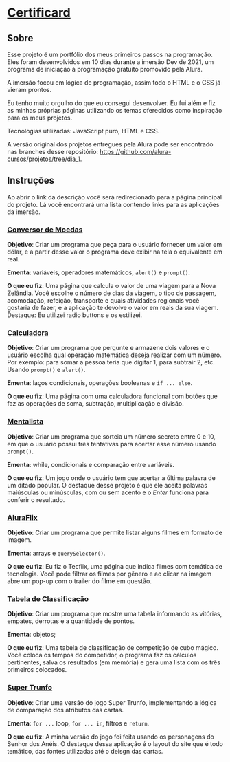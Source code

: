 # [Certificard](https://laisses.org/Certificard/)


## Sobre

Esse projeto é um portfólio dos meus primeiros passos na programação. Eles foram desenvolvidos em 10 dias durante a imersão Dev de 2021, um programa de iniciação à programação gratuito promovido pela Alura.

A imersão focou em lógica de programação, assim todo o HTML e o CSS já vieram prontos.

Eu tenho muito orgulho do que eu consegui desenvolver. Eu fui além e fiz as minhas próprias páginas utilizando os temas oferecidos como inspiração para os meus projetos.

Tecnologias utilizadas: JavaScript puro, HTML e CSS.

A versão original dos projetos entregues pela Alura pode ser encontrado nas branches desse repositório: <https://github.com/alura-cursos/projetos/tree/dia_1>.

## Instruções

Ao abrir o link da descrição você será redirecionado para a página principal do projeto. Lá você encontrará uma lista contendo links para as aplicações da imersão.


### [Conversor de Moedas](https://laisses.org/Certificard/conversor-viagem.html)

**Objetivo**: Criar um programa que peça para o usuário fornecer um valor em dólar, e a partir desse valor o programa deve exibir na tela o equivalente em real.

**Ementa**: variáveis, operadores matemáticos, `alert()` e `prompt()`.

**O que eu fiz**: Uma página que calcula o valor de uma viagem para a Nova Zelândia. Você escolhe o número de dias da viagem, o tipo de passagem, acomodação, refeição, transporte e quais atividades regionais você gostaria de fazer, e a aplicação te devolve o valor em reais da sua viagem. Destaque: Eu utilizei radio buttons e os estilizei.


### [Calculadora](https://laisses.org/Certificard/calculadora.html)

**Objetivo**: Criar um programa que pergunte e armazene dois valores e o usuário escolha qual operação matemática deseja realizar com um número. Por exemplo: para somar a pessoa teria que digitar 1, para subtrair 2, etc. Usando `prompt()` e `alert()`.

**Ementa**: laços condicionais, operações booleanas e `if ... else`.

**O que eu fiz**: Uma página com uma calculadora funcional com botões que faz as operações de soma, subtração, multiplicação e divisão.


### [Mentalista](https://laisses.org/Certificard/ditado-popular.html)

**Objetivo**: Criar um programa que sorteia um número secreto entre 0 e 10, em que o usuário possui três tentativas para acertar esse número usando `prompt()`.

**Ementa**: while, condicionais e comparação entre variáveis.

**O que eu fiz**: Um jogo onde o usuário tem que acertar a última palavra de um ditado popular. O destaque desse projeto é que ele aceita palavras maiúsculas ou minúsculas, com ou sem acento e o *Enter* funciona para conferir o resultado.


### [AluraFlix](https://laisses.org/Certificard/tecflix.html)

**Objetivo**: Criar um programa que permite listar alguns filmes em formato de imagem.

**Ementa**: arrays e `querySelector()`.

**O que eu fiz**: Eu fiz o Tecflix, uma página que indica filmes com temática de tecnologia. Você pode filtrar os filmes por gênero e ao clicar na imagem abre um pop-up com o trailer do filme em questão.


### [Tabela de Classificação](https://laisses.org/Certificard/classificacao-cubo-magico.html)

**Objetivo**: Criar um programa que mostre uma tabela informando as vitórias, empates, derrotas e a quantidade de pontos.

**Ementa**: objetos;

**O que eu fiz**: Uma tabela de classificação de competição de cubo mágico. Você coloca os tempos do competidor, o programa faz os cálculos pertinentes, salva os resultados (em memória) e gera uma lista com os três primeiros colocados.


### [Super Trunfo](https://laisses.org/Certificard/trunfo-do-anel.html)

**Objetivo**: Criar uma versão do jogo Super Trunfo, implementando a lógica de comparação dos atributos das cartas.

**Ementa**: `for ...` loop, `for ... in`, filtros e `return`.

**O que eu fiz**: A minha versão do jogo foi feita usando os personagens do Senhor dos Anéis. O destaque dessa aplicação é o layout do site que é todo temático, das fontes utilizadas até o deisgn das cartas.
